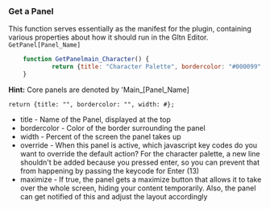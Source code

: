 ### Get a Panel
This function serves essentially as the manifest for the plugin, containing various properties about how it should run in the Gltn Editor.
`GetPanel[Panel_Name]`

```Javascript
    function GetPanelmain_Character() {
            return {title: "Character Palette", bordercolor: "#000099", width: 25, override:[13]};
    }
```

**Hint:**
Core panels are denoted by 'Main_[Panel_Name]

`return {title: "", bordercolor: "", width: #};`

* title - Name of the Panel, displayed at the top
* bordercolor - Color of the border surrounding the panel
* width - Percent of the screen the panel takes up
* override - When this panel is active, which javascript key codes do you want to override the default action? For the character palette, a new line shouldn't be added because you pressed enter, so you can prevent that from happening by passing the keycode for Enter (13)
* maximize - If true, the panel gets a maximize button that allows it to take over the whole screen, hiding your content temporarily. Also, the panel can get notified of this and adjust the layout accordingly



